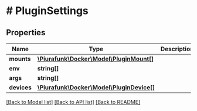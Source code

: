 # # PluginSettings

## Properties

Name | Type | Description | Notes
------------ | ------------- | ------------- | -------------
**mounts** | [**\Piurafunk\Docker\Model\PluginMount[]**](PluginMount.md) |  | 
**env** | **string[]** |  | 
**args** | **string[]** |  | 
**devices** | [**\Piurafunk\Docker\Model\PluginDevice[]**](PluginDevice.md) |  | 

[[Back to Model list]](../../README.md#documentation-for-models) [[Back to API list]](../../README.md#documentation-for-api-endpoints) [[Back to README]](../../README.md)


